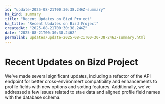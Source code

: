 ```yaml
---
id: "update-2025-08-21T00:30:38.246Z-summary"
ha_kind: summary
title: "Recent Updates on Bizd Project"
ha_title: "Recent Updates on Bizd Project"
createdAt: "2025-08-21T00:30:38.246Z"
date: "2025-08-21T00:30:38.246Z"
permalink: updates/update-2025-08-21T00-30-38-246Z-summary.html
---
```


<!--HA-START-->
# Recent Updates on Bizd Project

We've made several significant updates, including a refactor of the API endpoint for better cross-environment compatibility and enhancements to profile fields with new options and sorting features. Additionally, we've addressed a few issues related to stale data and aligned profile field names with the database schema.

<!--HA-END-->

